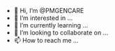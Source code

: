 - 👋 Hi, I’m @PMGENCARE
- 👀 I’m interested in ...
- 🌱 I’m currently learning ...
- 💞️ I’m looking to collaborate on ...
- 📫 How to reach me ...

<!---
PMGENCARE/PMGENCARE is a ✨ special ✨ repository because its `README.md` (this file) appears on your GitHub profile.
You can click the Preview link to take a look at your changes.
--->

